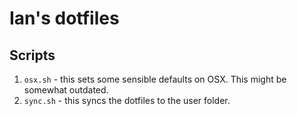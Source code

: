 # Ian's dotfiles

## Scripts

1) `osx.sh` - this sets some sensible defaults on OSX. This might be somewhat outdated.
2) `sync.sh` - this syncs the dotfiles to the user folder.